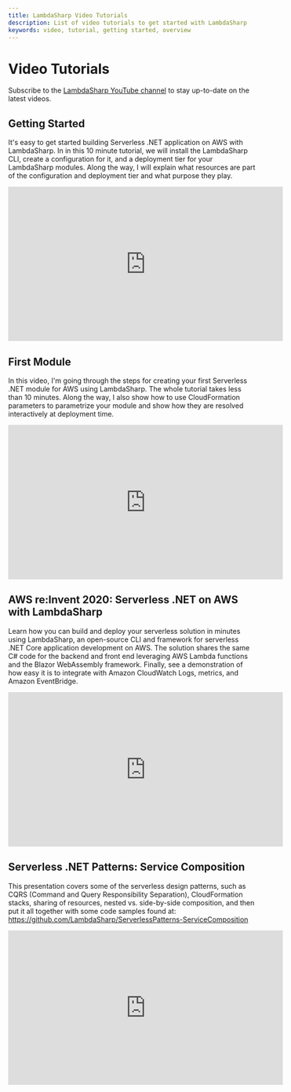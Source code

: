 ```yaml
---
title: LambdaSharp Video Tutorials
description: List of video tutorials to get started with LambdaSharp
keywords: video, tutorial, getting started, overview
---
```


# Video Tutorials

Subscribe to the [LambdaSharp YouTube channel](https://www.youtube.com/channel/UC9zH5HkC6dHvuFJR6_XZzFg) to stay up-to-date on the latest videos.

## Getting Started

It's easy to get started building Serverless .NET application on AWS with LambdaSharp. In in this 10 minute tutorial, we will install the LambdaSharp CLI, create a configuration for it, and a deployment tier for your LambdaSharp modules. Along the way, I will explain what resources are part of the configuration and deployment tier and what purpose they play.

<iframe width="560" height="315" src="https://www.youtube.com/embed/2N6mw8rObng" frameborder="0" allow="accelerometer; autoplay; encrypted-media; gyroscope; picture-in-picture" allowfullscreen></iframe>

## First Module

In this video, I'm going through the steps for creating your first Serverless .NET module for AWS using  LambdaSharp. The whole tutorial takes less than 10 minutes. Along the way, I also show how to use CloudFormation parameters to parametrize your module and show how they are resolved interactively at deployment time.

<iframe width="560" height="315" src="https://www.youtube.com/embed/35fyBngzUSs" frameborder="0" allow="accelerometer; autoplay; encrypted-media; gyroscope; picture-in-picture" allowfullscreen></iframe>

## AWS re:Invent 2020: Serverless .NET on AWS with LambdaSharp

Learn how you can build and deploy your serverless solution in minutes using LambdaSharp, an open-source CLI and framework for serverless .NET Core application development on AWS. The solution shares the same C# code for the backend and front end leveraging AWS Lambda functions and the Blazor WebAssembly framework. Finally, see a demonstration of how easy it is to integrate with Amazon CloudWatch Logs, metrics, and Amazon EventBridge.

<iframe width="560" height="315" src="https://www.youtube.com/embed/wN_0mQ7AUg8" frameborder="0" allow="accelerometer; autoplay; encrypted-media; gyroscope; picture-in-picture" allowfullscreen></iframe>

## Serverless .NET Patterns: Service Composition

This presentation covers some of the serverless design patterns, such as CQRS (Command and Query Responsibility Separation), CloudFormation stacks, sharing of resources, nested vs. side-by-side composition, and then put it all together with some code samples found at: https://github.com/LambdaSharp/ServerlessPatterns-ServiceComposition

<iframe width="560" height="315" src="https://www.youtube.com/embed/P8o7ZI8XCRg" frameborder="0" allow="accelerometer; autoplay; encrypted-media; gyroscope; picture-in-picture" allowfullscreen></iframe>
